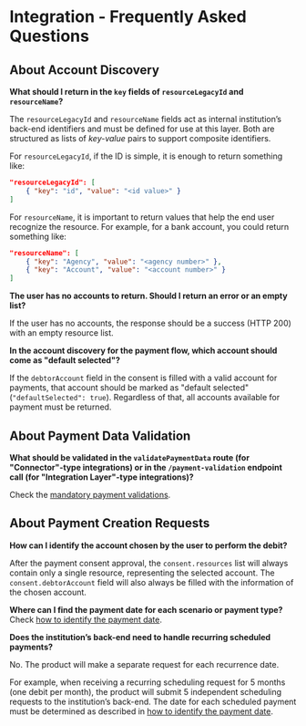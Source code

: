 # Integration - Frequently Asked Questions

## About Account Discovery

**What should I return in the `key` fields of `resourceLegacyId` and `resourceName`?**

The `resourceLegacyId` and `resourceName` fields act as internal institution’s back-end identifiers and must be defined for use at this layer. Both are structured as lists of *key-value* pairs to support composite identifiers.

For `resourceLegacyId`, if the ID is simple, it is enough to return something like:

```json
"resourceLegacyId": [
    { "key": "id", "value": "<id value>" }
]
```

For `resourceName`, it is important to return values that help the end user recognize the resource. For example, for a bank account, you could return something like:

```json
"resourceName": [
    { "key": "Agency", "value": "<agency number>" },
    { "key": "Account", "value": "<account number>" }
]
```

**The user has no accounts to return. Should I return an error or an empty list?**

If the user has no accounts, the response should be a success (HTTP 200) with an empty resource list.

**In the account discovery for the payment flow, which account should come as "default selected"?**

If the `debtorAccount` field in the consent is filled with a valid account for payments, that account should be marked as "default selected" (`"defaultSelected": true`). Regardless of that, all accounts available for payment must be returned.

## About Payment Data Validation

**What should be validated in the `validatePaymentData` route (for "Connector"-type integrations) or in the `/payment-validation` endpoint call (for "Integration Layer"-type integrations)?**

Check the [mandatory payment validations](eng/integration-connector/recommendations/payment-validations/readme.md).

## About Payment Creation Requests

**How can I identify the account chosen by the user to perform the debit?**

After the payment consent approval, the `consent.resources` list will always contain only a single resource, representing the selected account.
The `consent.debtorAccount` field will also always be filled with the information of the chosen account.

**Where can I find the payment date for each scenario or payment type?**
Check [how to identify the payment date](eng/integration-connector/recommendations/payment-scenarios/readme.md#How%20to%20Identify%20the%20Payment%20Date).

**Does the institution’s back-end need to handle recurring scheduled payments?**

No. The product will make a separate request for each recurrence date.

For example, when receiving a recurring scheduling request for 5 months (one debit per month), the product will submit 5 independent scheduling requests to the institution’s back-end. The date for each scheduled payment must be determined as described in [how to identify the payment date](eng/integration-connector/recommendations/payment-scenarios/readme.md#How%20to%20Identify%20the%20Payment%20Date).
